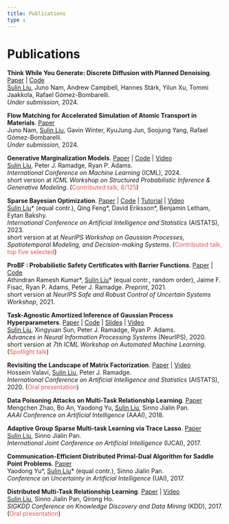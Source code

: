 ```yaml
---
title: Publications
type : 
---
```


# Publications

**Think While You Generate: Discrete Diffusion with Planned Denoising**. [Paper](https://arxiv.org/abs/2410.06264) | [Code](https://github.com/liusulin/DDPD)\
<ins>Sulin Liu</ins>, Juno Nam, Andrew Campbell, Hannes Stärk, Yilun Xu, Tommi Jaakkola, Rafael Gómez-Bombarelli.\
*Under submission*, 2024.

**Flow Matching for Accelerated Simulation of Atomic Transport in Materials**. [Paper](https://arxiv.org/abs/2410.01464)\
Juno Nam, <ins>Sulin Liu</ins>, Gavin Winter, KyuJung Jun, Soojung Yang, Rafael Gómez-Bombarelli.\
*Under submission*, 2024.

**Generative Marginalization Models**. [Paper](https://arxiv.org/abs/2310.12920) | [Code](https://github.com/PrincetonLIPS/MaM) | [Video](https://icml.cc/virtual/2023/29185)\
<ins>Sulin Liu</ins>, Peter J. Ramadge, Ryan P. Adams.\
*International Conference on Machine Learning* (ICML), 2024.\
short version at *ICML Workshop on Structured Probabilistic
Inference & Generative Modeling*. (<span style="color:#E15759">Contributed talk, 6/125</span>)

**Sparse Bayesian Optimization**. [Paper](https://arxiv.org/abs/2203.01900) | [Code](https://github.com/facebookresearch/SparseBO) | [Tutorial](https://ax.dev/tutorials/sebo.html) | [Video](https://slideslive.com/38996665/sparse-bayesian-optimization?ref=search-presentations-sparse+bayesian)\
<ins>Sulin Liu</ins>* (equal contr.), Qing Feng*, David Eriksson*, Benjamin Letham, Eytan Bakshy.\
*International Conference on Artificial Intelligence and Statistics* (AISTATS), 2023.\
short version at at *NeurIPS Workshop on Gaussian Processes, Spatiotemporal Modeling, and Decision-making Systems*. (<span style="color:#E15759">Contributed talk, top five selected</span>)

**ProBF : Probabilistic Safety Certificates with Barrier Functions**. [Paper](https://arxiv.org/abs/2112.12210) | [Code](https://github.com/athindran/ProBF)\
Athindran Ramesh Kumar*, <ins>Sulin Liu</ins>* (equal contr., random order), Jaime F. Fisac, Ryan P. Adams, Peter J. Ramadge.
*Preprint*, 2021.\
short version at *NeurIPS Safe and Robust Control of Uncertain Systems Workshop*, 2021. 

**Task-Agnostic Amortized Inference of Gaussian Process Hyperparameters**. [Paper](https://papers.nips.cc/paper/2020/hash/f52db9f7c0ae7017ee41f63c2a7353bc-Abstract.html) | [Code](https://github.com/PrincetonLIPS/AHGP) | [Slides](https://github.com/PrincetonLIPS/AHGP/blob/main/slides/AHGP_slides.pdf) | [Video](https://slideslive.com/38937035/taskagnostic-amortized-inference-of-gaussian-process-hyperparameters?ref=search-presentations-Task-Agnostic+Amortized+Inference+of+Gaussian+Process+Hyperparameters)\
<ins>Sulin Liu</ins>, Xingyuan Sun, Peter J. Ramadge, Ryan P. Adams.\
*Advances in Neural Information Processing Systems* (NeurIPS), 2020.\
short version at *7th ICML Workshop on Automated Machine Learning*. (<span style="color:#E15759">Spotlight talk</span>)

**Revisiting the Landscape of Matrix Factorization**. [Paper](http://proceedings.mlr.press/v108/valavi20a.html) | [Video](https://slideslive.com/38930097/revisiting-the-landscape-of-matrix-factorization?ref=search-presentations-Revisiting+the+Landscape+of+Matrix+Factorization)\
Hossein Valavi, <ins>Sulin Liu</ins>, Peter J. Ramadge. \
*International Conference on Artificial Intelligence and Statistics* (AISTATS), 2020. (<span style="color:#E15759">Oral presentation</span>) 


**Data Poisoning Attacks on Multi-Task Relationship Learning**. [Paper](https://ojs.aaai.org/index.php/AAAI/article/view/11838)\
Mengchen Zhao, Bo An, Yaodong Yu, <ins>Sulin Liu</ins>, Sinno Jialin Pan.\
*AAAI Conference on Artificial Intelligence* (AAAI), 2018. 


**Adaptive Group Sparse Multi-task Learning via Trace Lasso**. [Paper](https://www.ijcai.org/Proceedings/2017/328)\
<ins>Sulin Liu</ins>, Sinno Jialin Pan. \
*International Joint Conference on Artificial Intelligence* (IJCAI), 2017.

**Communication-Efficient Distributed Primal-Dual Algorithm for Saddle Point Problems**. [Paper](http://auai.org/uai2017/proceedings/papers/286.pdf)\
Yaodong Yu*, <ins>Sulin Liu</ins>* (equal contr.), Sinno Jialin Pan. \
*Conference on Uncertainty in Artificial Intelligence* (UAI), 2017. 


**Distributed Multi-Task Relationship Learning**. [Paper](https://arxiv.org/abs/1612.04022) | [Video](https://www.youtube.com/watch?v=az3jbBl-zXI)\
<ins>Sulin Liu</ins>, Sinno Jialin Pan, Qirong Ho.\
*SIGKDD Conference on Knowledge Discovery and Data Mining* (KDD), 2017. (<span style="color:#E15759">Oral presentation</span>) 